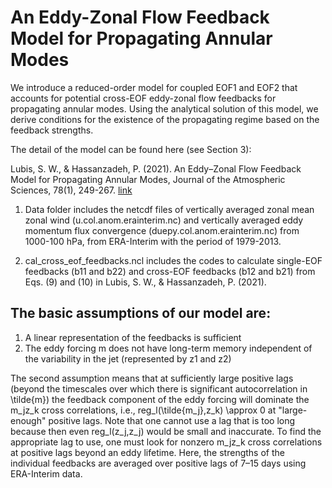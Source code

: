 # An Eddy-Zonal Flow Feedback Model for Propagating Annular Modes

We introduce a reduced-order model for coupled EOF1 and EOF2 that accounts for potential cross-EOF eddy-zonal flow feedbacks for propagating annular modes. Using the analytical solution of this model, we derive conditions for the existence of the propagating regime based on the feedback strengths.

The detail of the model can be found here (see Section 3):

Lubis, S. W., & Hassanzadeh, P. (2021). An Eddy–Zonal Flow Feedback Model for Propagating Annular Modes, Journal of the Atmospheric Sciences, 78(1), 249-267. [link](https://journals.ametsoc.org/view/journals/atsc/78/1/jas-d-20-0214.1.xml)

1. Data folder includes the netcdf files of vertically averaged zonal mean zonal wind (u.col.anom.erainterim.nc) and vertically averaged eddy momentum flux convergence (duepy.col.anom.erainterim.nc) from 1000-100 hPa, from ERA-Interim with the period of 1979-2013.

2. cal_cross_eof_feedbacks.ncl includes the codes to calculate single-EOF feedbacks (b11 and b22) and cross-EOF feedbacks (b12 and b21) from Eqs. (9) and (10) in Lubis, S. W., & Hassanzadeh, P. (2021).

## The basic assumptions of our model are:
1. A linear representation of the feedbacks is sufficient
2. The eddy forcing m does not have long-term memory independent of the variability in the jet (represented by z1 and z2)

The second assumption means that at sufficiently large positive lags (beyond the timescales over which there is significant autocorrelation in \tilde{m}) the feedback component of the eddy forcing will dominate the m_jz_k cross correlations, i.e., reg_l(\tilde{m_j},z_k) \approx 0 at "large-enough" positive lags. Note that one cannot use a lag that is too long because then even reg_l(z_j,z_j) would be small and inaccurate. To find the appropriate lag to use, one must look for nonzero m_jz_k cross correlations at positive lags beyond an eddy lifetime. Here, the strengths of the individual feedbacks are averaged over positive lags of 7–15 days using ERA-Interim data.
